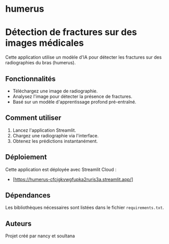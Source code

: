 # humerus
# Détection de fractures sur des images médicales

Cette application utilise un modèle d'IA pour détecter les fractures sur des radiographies du bras (humerus).

## Fonctionnalités
- Téléchargez une image de radiographie.
- Analysez l'image pour détecter la présence de fractures.
- Basé sur un modèle d'apprentissage profond pré-entraîné.

## Comment utiliser
1. Lancez l'application Streamlit.
2. Chargez une radiographie via l'interface.
3. Obtenez les prédictions instantanément.

## Déploiement
Cette application est déployée avec Streamlit Cloud :
- [https://humerus-cfcjgkvwgfupka2ruris3a.streamlit.app/]

## Dépendances
Les bibliothèques nécessaires sont listées dans le fichier `requirements.txt`.

## Auteurs
Projet créé par nancy et soultana
